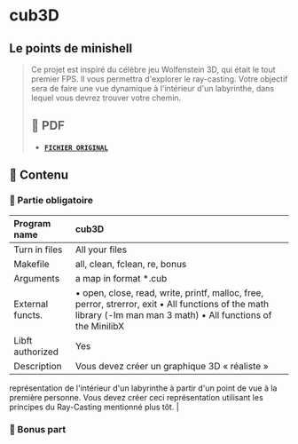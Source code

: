 # cub3D

## Le points de minishell

> Ce projet est inspiré du célèbre jeu Wolfenstein 3D, qui était le tout premier FPS. Il vous permettra d'explorer le ray-casting. Votre objectif sera de faire une vue dynamique à l'intérieur d'un labyrinthe, dans lequel vous devrez trouver votre chemin.
>
> ## 📝 PDF
>
> - [**`FICHIER ORIGINAL`**](https://github.com/louchebem06/Docs-42/blob/master/en.cub3D.pdf)

## 🚀 Contenu

### 🚩 Partie obligatoire

| Program name     | cub3D                                                                                                                                                                                        |
| :--------------- | :------------------------------------------------------------------------------------------------------------------------------------------------------------------------------------------- |
| Turn in files    |  All your files                                                                                                                                                                                      |
| Makefile         | all, clean, fclean, re, bonus                                                                                                                                                                                          |
| Arguments        |   a map in format *.cub                                                                              |
| External functs. | • open, close, read, write, printf, malloc, free, perror, strerror, exit • All functions of the math library (-lm man man 3 math) • All functions of the MinilibX |
| Libft authorized | Yes                                                                                                                                                                                           |
| Description      | Vous devez créer un graphique 3D « réaliste »
représentation de l'intérieur d'un labyrinthe à partir d'un
point de vue à la première personne. Vous devez créer ceci
représentation utilisant les principes du Ray-Casting
mentionné plus tôt.                                                                                                                                                          |



### 🚩 Bonus part

